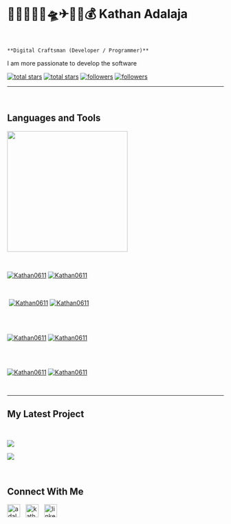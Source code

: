 <h1>🥳🥳🎈🍫🚗🛸✈🎽🎯💰 Kathan Adalaja</h1>
<br /> 

                    
`**Digital Craftsman (Developer / Programmer)**`

                    

<p align="left"> I am more passionate to develop the software </p>
<p align="left"> 
  <a href="https://github.com/Kathan0611?tab=repositories&sort=stargazers#gh-light-mode-only">
    <img alt="total stars" title="Total stars on GitHub" src="https://custom-icon-badges.demolab.com/github/stars/Kathan0611?color=3ea97d&style=for-the-badge&labelColor=40b682&logo=star#gh-light-mode-only"/></a>
  
  <a href="https://github.com/Kathan0611?tab=repositories&sort=stargazers#gh-dark-mode-only">
    <img alt="total stars" title="Total stars on GitHub" src="https://custom-icon-badges.demolab.com/github/stars/Kathan0611?color=655489&style=for-the-badge&labelColor=c691e9&logo=star#gh-dark-mode-only"/></a>
  
  <a href="https://github.com/Kathan0611?tab=followers#gh-light-mode-only">
    <img alt="followers" title="Follow me on Github" src="https://custom-icon-badges.demolab.com/github/followers/Kathan0611?color=2c4954&labelColor=2c3e50&style=for-the-badge&logo=person-add&label=Follow&logoColor=white#gh-light-mode-only"/></a>
    
  <a href="https://github.com/Kathan0611?tab=followers#gh-dark-mode-only">
    <img alt="followers" title="Follow me on Github" src="https://custom-icon-badges.demolab.com/github/followers/Kathan0611?color=dacc84&labelColor=f9e692&style=for-the-badge&logo=person-add&label=Follow&logoColor=white#gh-dark-mode-only"/></a>
</p>

---
<br />

                    

<h2>Languages and Tools</h2> 
<p align="left">
<img width="280px"  src="https://skillicons.dev/icons?i=Js,React Js,Web development &perline=9"  />
</p>
<br />

                    

<p><a href="https://github.com/Kathan0611#gh-dark-mode-only" target="_blank"><img align="center" src="https://github-readme-stats.vercel.app/api/top-langs/?username=Kathan0611&langs_count=6&show_icon=true&layout=compact&theme=nightowl#gh-dark-mode-only" alt="Kathan0611" /></a>
  <a href="https://github.com/Kathan0611#gh-light-mode-only" target="_blank"><img align="center" src="https://github-readme-stats.vercel.app/api/top-langs/?username=Kathan0611&langs_count=6&show_icon=true&layout=compact&theme=vue#gh-light-mode-only" alt="Kathan0611" /></a>
</p>

<br />

<p>&nbsp;<a href="https://github.com/Kathan0611#gh-dark-mode-only" target="_blank"><img align="center" src="https://github-readme-stats.vercel.app/api?username=Kathan0611&count_private=true&show_icons=true&theme=nightowl#gh-dark-mode-only" alt="Kathan0611" /></a>
<a href="https://github.com/Kathan0611#gh-light-mode-only" target="_blank"><img align="center" src="https://github-readme-stats.vercel.app/api?username=Kathan0611&count_private=true&show_icons=true&theme=vue#gh-light-mode-only" alt="Kathan0611" /></a>
</p> 
<br>
<br />

<p><a href="https://github.com/Kathan0611#gh-dark-mode-only" target="_blank"><img align="center" src="https://streak-stats.demolab.com?user=Kathan0611&theme=nightowl#gh-dark-mode-only" alt="Kathan0611"/></a>
<a href="https://github.com/Kathan0611#gh-light-mode-only" target="_blank"><img align="center" src="https://streak-stats.demolab.com?user=Kathan0611&theme=vue#gh-light-mode-only" alt="Kathan0611"/></a></p>
<br/>
<br />

<p><a href="https://github.com/Kathan0611#gh-dark-mode-only" target="_blank"><img align="center" src="https://github-readme-activity-graph.cyclic.app/graph?username=Kathan0611&theme=nightowl#gh-dark-mode-only" alt="Kathan0611" /></a>
<a href="https://github.com/Kathan0611#gh-light-mode-only" target="_blank"><img align="center" src="https://github-readme-activity-graph.cyclic.app/graph?username=Kathan0611&theme=vue#gh-light-mode-only" alt="Kathan0611" /></a></p>
<br/>

---


                    

<h2>My Latest Project</h2> 
<br />
<p><a href="https://github.com/Kathan0611/react-news#gh-dark-mode-only" target="_blank"><img align="center" src="https://github-readme-stats.vercel.app/api/pin/?username=Kathan0611&repo=react-news&theme=nightowl&show_owner=true#gh-dark-mode-only"/></a></p>
<p><a href="https://github.com/Kathan0611/react-news#gh-light-mode-only" target="_blank"><img align="center" src="https://github-readme-stats.vercel.app/api/pin/?username=Kathan0611&repo=react-news&theme=vue&show_owner=true#gh-light-mode-only"/></a></p>
<br />


                    

<h2>Connect With Me</h2> 
<p align="left">
<a href="https://twitter.com/adalajakathan83" target="_blank"><img align="left" width="30px" style="padding-right:10px;" src="https://raw.githubusercontent.com/rahuldkjain/github-profile-readme-generator/master/src/images/icons/Social/twitter.svg" alt="adalajakathan83" /></a>
<a href="https://instagram.com/kathan_0611" target="_blank"><img align="left" width="30px" style="padding-right:10px" src="https://raw.githubusercontent.com/rahuldkjain/github-profile-readme-generator/master/src/images/icons/Social/instagram.svg" alt="kathan_0611" /></a>
<a href="https://www.linkedin.com/in/kathan-adalaja-550482245" target="_blank"><img align="left" alt="linkedin" width="30px" style="padding-right: 10px;" src="https://cdn.jsdelivr.net/gh/devicons/devicon/icons/linkedin/linkedin-original.svg" /></a>
</p>
